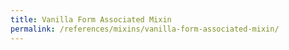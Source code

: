 ```yaml
---
title: Vanilla Form Associated Mixin
permalink: /references/mixins/vanilla-form-associated-mixin/
---
```


<style>
textarea-component::part(form-control):focus-visible {
  outline: transparent;
}
  textarea-component::part(form-control) {
    border: 2px solid gray;
  }

  [data-valid]::part(form-control) {
    border-color: green;
  }

  [data-user-valid]::part(form-control) {
    border-color: blue;
  }

  [data-invalid]::part(form-control) {
    border-color: rebeccapurple;
  }

  [data-user-invalid]::part(form-control) {
    border-color: red;
  }
</style>

<form>
  <textarea-component required></textarea-component>
</form>
